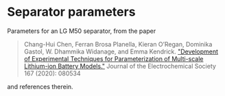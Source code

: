 # Separator parameters

Parameters for an LG M50 separator, from the paper

> Chang-Hui Chen, Ferran Brosa Planella, Kieran O’Regan, Dominika Gastol, W. Dhammika Widanage, and Emma Kendrick. ["Development of Experimental Techniques for Parameterization of Multi-scale Lithium-ion Battery Models."](https://iopscience.iop.org/article/10.1149/1945-7111/ab9050) Journal of the Electrochemical Society 167 (2020): 080534

and references therein.
